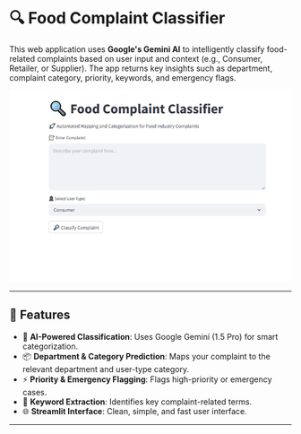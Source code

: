 # 🔍 Food Complaint Classifier

This web application uses **Google's Gemini AI** to intelligently classify food-related complaints based on user input and context (e.g., Consumer, Retailer, or Supplier). The app returns key insights such as department, complaint category, priority, keywords, and emergency flags.

![Demo](task3.PNG)

---

## 🚀 Features

- 🧠 **AI-Powered Classification**: Uses Google Gemini (1.5 Pro) for smart categorization.
- 📦 **Department & Category Prediction**: Maps your complaint to the relevant department and user-type category.
- ⚡ **Priority & Emergency Flagging**: Flags high-priority or emergency cases.
- 🧾 **Keyword Extraction**: Identifies key complaint-related terms.
- 🌐 **Streamlit Interface**: Clean, simple, and fast user interface.

---

